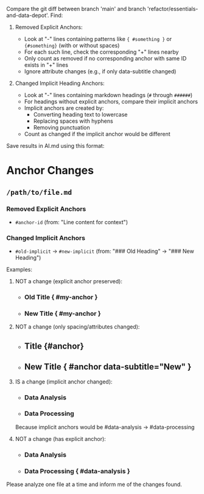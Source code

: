 Compare the git diff between branch 'main' and branch 'refactor/essentials-and-data-depot'. Find:

1. Removed Explicit Anchors:
   - Look at "-" lines containing patterns like `{ #something }` or `{#something}` (with or without spaces)
   - For each such line, check the corresponding "+" lines nearby
   - Only count as removed if no corresponding anchor with same ID exists in "+" lines
   - Ignore attribute changes (e.g., if only data-subtitle changed)

2. Changed Implicit Heading Anchors:
   - Look at "-" lines containing markdown headings (`#` through `######`)
   - For headings without explicit anchors, compare their implicit anchors
   - Implicit anchors are created by:
     * Converting heading text to lowercase
     * Replacing spaces with hyphens
     * Removing punctuation
   - Count as changed if the implicit anchor would be different

Save results in AI.md using this format:

# Anchor Changes

## `/path/to/file.md`

### Removed Explicit Anchors
- `#anchor-id` (from: "Line content for context")

### Changed Implicit Anchors
- `#old-implicit` → `#new-implicit` (from: "### Old Heading" → "### New Heading")

Examples:
1. NOT a change (explicit anchor preserved):
   - ### Old Title { #my-anchor }
   + ### New Title { #my-anchor }

2. NOT a change (only spacing/attributes changed):
   - ## Title {#anchor}
   + ## New Title { #anchor data-subtitle="New" }

3. IS a change (implicit anchor changed):
   - ### Data Analysis
   + ### Data Processing
   Because implicit anchors would be #data-analysis → #data-processing

4. NOT a change (has explicit anchor):
   - ### Data Analysis
   + ### Data Processing { #data-analysis }

Please analyze one file at a time and inform me of the changes found.
